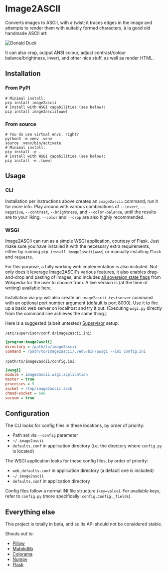 # Image2ASCII

Converts images to ASCII, with a twist; it traces edges in the image and attempts to render them with suitably formed characters, à la good old handmade ASCII art:

![Donald Duck](https://user-images.githubusercontent.com/1786886/142641664-5e5450c0-616e-473d-b1bb-43f1cc7a8161.png)

It can also crop, output ANSI colour, adjust contrast/colour balance/brightness, invert, and other nice stuff, as well as render HTML.

## Installation

### From PyPI

```shell
# Minimal install:
pip install image2ascii
# Install with WSGI capabilities (see below):
pip install image2ascii[www]
```

### From source

```shell
# You do use virtual envs, right?
python3 -m venv .venv
source .venv/bin/activate
# Minimal install:
pip install -e .
# Install with WSGI capabilities (see below):
pip install -e .[www]
```

## Usage

### CLI

Installation per instructions above creates an `image2ascii` command; run it for more info. Play around with various combinations of `--invert`, `--negative`, `--contrast`, `--brightness`, and `--color-balance`, until the results are to your liking. `--color` and `--crop` are also highly recommended.

### WSGI

Image2ASCII can run as a simple WSGI application, courtesy of Flask. Just make sure you have installed it with the necessary extra requirements, either by running `pip install image2ascii[www]` or manually installing `Flask` and `requests`.

For this purpose, a fully working web implementation is also included. Not only does it leverage Image2ASCII's various features, it also enables drag-and-drop and pasting of images, and includes [all sovereign state flags](https://en.wikipedia.org/wiki/Gallery_of_sovereign_state_flags) from Wikipedia for the user to choose from. A live version is (at the time of writing) available [here](https://image2ascii.azurewebsites.net/).

Installation via `pip` will also create an `image2ascii_testserver` command with an optional port number argument (default is port 8000). Use it to fire up a basic web server on localhost and try it out. (Executing `wsgi.py` directly from the command line achieves the same thing.)

Here is a suggested (albeit untested) [Supervisor](http://supervisord.org/) setup:

`/etc/supervisor/conf.d/image2ascii.ini`:
```ini
[program:image2ascii]
directory = /path/to/image2ascii
command = /path/to/image2ascii/.venv/bin/uwsgi --ini config.ini
```

`/path/to/image2ascii/config.ini`:
```ini
[uwsgi]
module = image2ascii.wsgi:application
master = true
processes = 5
socket = /tmp/image2ascii.sock
chmod-socket = 666
vacuum = true
```

## Configuration

The CLI looks for config files in these locations, by order of priority:

* Path set via `--config` parameter
* `~/.image2ascii`
* `defaults.conf` in application directory (i.e. the directory where `config.py` is located)

The WSGI application looks for these config files, by order of priority:

* `web_defaults.conf` in application directory (a default one is included)
* `~/.image2ascii`
* `defaults.conf` in application directory

Config files follow a normal INI file structure (`key=value`). For available keys, refer to `config.py` (more specifically: `config.Config._fields`).

## Everything else

This project is totally in beta, and so its API should not be considered stable.

Shouts out to:
* [Pillow](https://python-pillow.org/)
* [Matplotlib](https://matplotlib.org/)
* [Colorama](https://github.com/tartley/colorama)
* [Numpy](https://numpy.org/)
* [Flask](https://flask.palletsprojects.com/)

